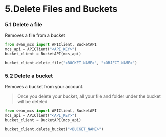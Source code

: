 # 5.Delete Files and Buckets

### 5.1 Delete a file

Removes a file from a bucket

```python
from swan_mcs import APIClient, BucketAPI
mcs_api = APIClient("<API_KEY>")
bucket_client = BucketAPI(mcs_api)

bucket_client.delete_file("<BUCKET_NAME>", "<OBJECT_NAME>")
```

### 5.2 Delete a bucket

Removes a bucket from your account.

> Once you delete your bucket, all your file and folder under the bucket will be deteled

```python
from swan_mcs import APIClient, BucketAPI
mcs_api = APIClient("<API_KEY>")
bucket_client = BucketAPI(mcs_api)

bucket_client.delete_bucket("<BUCKET_NAME>")
```
